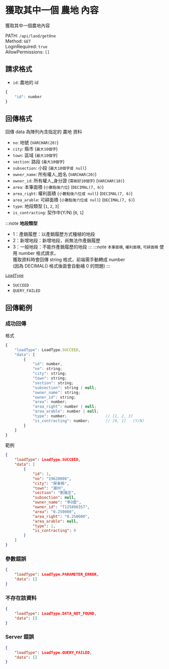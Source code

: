# 獲取其中一個 農地 內容

獲取其中一個農地內容

PATH: `/api/land/getOne`  
Method: `GET`  
LoginRequired: `true`  
AllowPermissions: `[]`  


## 請求格式
* `id`: 農地的 id

```js
{
    "id": number
}
```


## 回傳格式

回傳 data 為陣列內含指定的 農地 資料  

* `no`: 地號 (`VARCHAR(20)`)
* `city`: 縣市       (`最大10個字`)
* `town`: 區域       (`最大10個字`)
* `section`: 路段       (`最大10個字`)
* `subsection`: 小段       (`最大10個字或 null`)
* `owner_name`: 所有權人_姓名   (`VARCHAR(20)`)
* `owner_id`: 所有權人_身分證   (`需剛好10個字`) (`VARCHAR(10)`)
* `area`: 本筆面積              (`小數點後六位`) (`DECIMAL(7, 6)`)
* `area_right`: 權利面積        (`小數點後六位或 null`) (`DECIMAL(7, 6)`)
* `area_arable`: 可耕面積       (`小數點後六位或 null`) (`DECIMAL(7, 6)`)
* `type`: 地段類型              [`1`, `2`, `3`]
* `is_contracting`: 契作中(Y/N)    [`0`, `1`]

:::note
**地段類型**
* 1：產銷履歷：以產銷履歷方式種植的地段
* 2：新增地段：新增地段，尚無法作產銷履歷
* 3：一般地段：不能作產銷履歷的地段
:::
:::note
`本筆面積`, `權利面積`, `可耕面積` 使用 number 格式請求，  
獲取資料時會回傳 string 格式，前端需手動轉成 number  
(因為 DECIMAL() 格式後面會自動補 0 的問題)
:::

[`LoadType`](../../types.md#loadtype)  
* `SUCCEED`
* `QUERY_FAILED`


## 回傳範例
### 成功回傳
格式
```js
{
    "loadType": LoadType.SUCCEED,
    "data": [
        {
            "id": number,
            "no": string;
            "city": string;
            "town": string;
            "section": string;
            "subsection": string | null;
            "owner_name": string;
            "owner_id": string;
            "area": number;
            "area_right": number | null;
            "area_arable": number | null;
            "type": number;                 // [1, 2, 3]
            "is_contracting": number;       // [0, 1]   (Y/N)
        }
    ]
}
```
範例
```json
{
    "loadType": LoadType.SUCCEED,
    "data": [
        {
            "id": 1,
            "no": "19620006",
            "city": "屏東縣",
            "town": "潮州",
            "section": "劉厝庄",
            "subsection": null,
            "owner_name": "李O雲",
            "owner_id": "T125896357",
            "area": "0.250000",
            "area_right": "0.250000",
            "area_arable": null,
            "type": 1,
            "is_contracting": 0
        }
    ]
}
```

### 參數錯誤
```json
{
    "loadType": LoadType.PARAMETER_ERROR,
    "data": []
}
```

### 不存在該資料
```json
{
    "loadType": LoadType.DATA_NOT_FOUND,
    "data": []
}
```

### Server 錯誤  
```json
{
    "loadType": LoadType.QUERY_FAILED,
    "data": []
}
```
